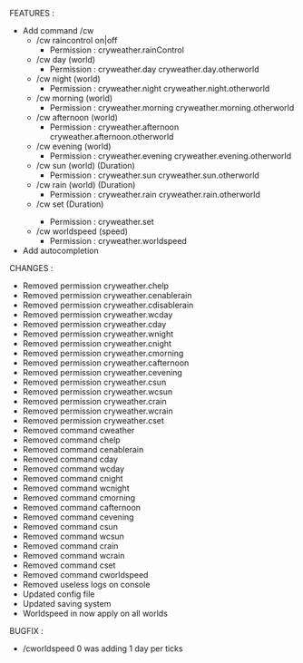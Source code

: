 FEATURES :
+ Add command /cw
    + /cw raincontrol on|off 
        + Permission : cryweather.rainControl
    + /cw day (world) 
        + Permission : cryweather.day cryweather.day.otherworld
    + /cw night (world)
        + Permission : cryweather.night cryweather.night.otherworld
    + /cw morning (world) 
        + Permission : cryweather.morning cryweather.morning.otherworld
    + /cw afternoon (world)
         + Permission : cryweather.afternoon cryweather.afternoon.otherworld 
    + /cw evening (world) 
        + Permission : cryweather.evening cryweather.evening.otherworld 
    + /cw sun (world) (Duration) 
         + Permission : cryweather.sun cryweather.sun.otherworld 
    + /cw rain (world) (Duration)
         + Permission : cryweather.rain cryweather.rain.otherworld 
    + /cw set <world> (Duration) 
        + Permission : cryweather.set
    + /cw worldspeed (speed) 
        + Permission : cryweather.worldspeed
+ Add autocompletion

CHANGES :
+ Removed permission cryweather.chelp
+ Removed permission cryweather.cenablerain
+ Removed permission cryweather.cdisablerain
+ Removed permission cryweather.wcday
+ Removed permission cryweather.cday
+ Removed permission cryweather.wnight
+ Removed permission cryweather.cnight
+ Removed permission cryweather.cmorning
+ Removed permission cryweather.cafternoon
+ Removed permission cryweather.cevening
+ Removed permission cryweather.csun
+ Removed permission cryweather.wcsun
+ Removed permission cryweather.crain
+ Removed permission cryweather.wcrain
+ Removed permission cryweather.cset
+ Removed command cweather
+ Removed command chelp
+ Removed command cenablerain
+ Removed command cday
+ Removed command wcday
+ Removed command cnight
+ Removed command wcnight
+ Removed command cmorning
+ Removed command cafternoon
+ Removed command cevening
+ Removed command csun
+ Removed command wcsun
+ Removed command crain
+ Removed command wcrain
+ Removed command cset
+ Removed command cworldspeed
+ Removed useless logs on console
+ Updated config file
+ Updated saving system
+ Worldspeed in now apply on all worlds

BUGFIX :
+ /cworldspeed 0 was adding 1 day per ticks
